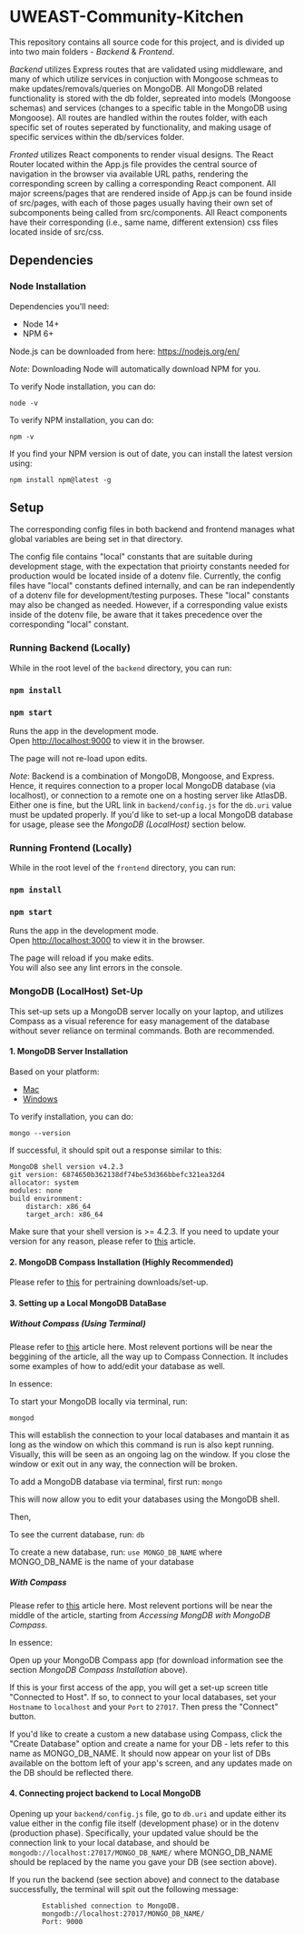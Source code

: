 # UWEAST-Community-Kitchen

This repository contains all source code for this project, and is divided up into two main folders - *Backend* & *Frontend*.

*Backend* utilizes Express routes that are validated using middleware, and many of which utilize services in conjuction with Mongoose schmeas to make updates/removals/queries on MongoDB. All MongoDB related functionality is stored with the db 
folder, sepreated into models (Mongoose schemas)  and services (changes to a specific table in the MongoDB using Mongoose).
All routes are handled within the routes folder, with each specific set of routes seperated by functionality, and making usage
of specific services within the db/services folder. 

*Fronted* utilizes React components to render visual designs. The React Router located within the App.js file provides
the central source of navigation in the browser via available URL paths, rendering the corresponding screen by calling
a corresponding React component. All major screens/pages that are rendered inside of App.js can be found inside of 
src/pages, with each of those pages usually having their own set of subcomponents being called from src/components. All 
React components have their corresponding (i.e., same name, different extension) css files located inside of src/css. 

## Dependencies 

### Node Installation

Dependencies you'll need: 
* Node 14+
* NPM 6+

Node.js can be downloaded from here: https://nodejs.org/en/

*Note*: Downloading Node will automatically download NPM for you.

To verify Node installation, you can do:

`node -v`

To verify NPM installation, you can do:

`npm -v`

If you find your NPM version is out of date, you can install the latest version using:

`npm install npm@latest -g`

## Setup 

The corresponding config files in both backend and frontend manages what global variables are being set in that 
directory.

The config file contains "local" constants that are suitable during development stage, with the expectation that 
prioirty constants needed for production would be located inside of a dotenv file. Currently, the config files
have "local" constants defined internally, and can be ran independently of a dotenv file for development/testing
purposes. These "local" constants may also be changed as needed. However, if a corresponding value exists inside
of the dotenv file, be aware that it takes precedence over the corresponding "local" constant. 

### Running Backend (Locally)

While in the root level of the `backend` directory, you can run:

### `npm install`
### `npm start`

Runs the app in the development mode.\
Open [http://localhost:9000](http://localhost:9000) to view it in the browser.

The page will not re-load upon edits. 

*Note*: Backend is a combination of MongoDB, Mongoose, and Express. Hence, it requires connection to a proper local MongoDB
      database (via localhost), or connection to a remote one on a hosting server like AtlasDB. Either one is fine, but
      the URL link in `backend/config.js` for the `db.uri` value must be updated properly. If you'd like to set-up
      a local MongoDB database for usage, please see the _MongoDB (LocalHost)_ section below. 

### Running Frontend (Locally)

While in the root level of the `frontend` directory, you can run:

### `npm install`
### `npm start`

Runs the app in the development mode.\
Open [http://localhost:3000](http://localhost:3000) to view it in the browser.

The page will reload if you make edits.\
You will also see any lint errors in the console.

### MongoDB (LocalHost) Set-Up

This set-up sets up a MongoDB server locally on your laptop, and utilizes Compass as a visual reference for easy 
management of the database without sever reliance on terminal commands. Both are recommended. 

#### 1. MongoDB Server Installation 

Based on your platform: 
* [Mac](https://zellwk.com/blog/install-mongodb/)
* [Windows](https://medium.com/@LondonAppBrewery/how-to-download-install-mongodb-on-windows-4ee4b3493514)

To verify installation, you can do:

`mongo --version`

If successful, it should spit out a response similar to this:

    MongoDB shell version v4.2.3
    git version: 6874650b362138df74be53d366bbefc321ea32d4
    allocator: system
    modules: none
    build environment:
        distarch: x86_64
        target_arch: x86_64

Make sure that your shell version is >= 4.2.3. If you need to update your version for any reason, please refer to 
[this](https://docs.mongodb.com/manual/tutorial/upgrade-revision/) article. 

#### 2. MongoDB Compass Installation (Highly Recommended)

Please refer to [this](https://docs.mongodb.com/compass/master/install) for pertraining downloads/set-up. 

#### 3. Setting up a Local MongoDB DataBase 

##### Without Compass (Using Terminal)

Please refer to [this](https://zellwk.com/blog/local-mongodb/) article here. Most relevent portions will be near the beggining
of the article, all the way up to Compass Connection. It includes some examples of how to add/edit your database as well. 

In essence:

To start your MongoDB locally via terminal, run:

`mongod`

This will establish the connection to your local databases and mantain it as long as the window on which this command is 
run is also kept running. Visually, this will be seen as an ongoing lag on the window.  If you close the window or exit out in any way, the connection will be broken. 

To add a MongoDB database via terminal, first run:
`mongo`

This will now allow you to edit your databases using the MongoDB shell.

Then, 

To see the current database, run:
`db`

To create a new database, run: 
`use MONGO_DB_NAME` 
where MONGO_DB_NAME is the name of your database

##### With Compass 

Please refer to [this](https://zellwk.com/blog/local-mongodb/) article here. Most relevent portions will be near the middle
of the article, starting from _Accessing MongDB with MongoDB Compass_.

In essence: 

Open up your MongoDB Compass app (for download information see the section _MongoDB Compass Installation_ above). 

If this is your first access of the app, you will get a set-up screen title "Connected to Host". If so, to connect to your 
local databases, set your `Hostname` to `localhost` and your `Port` to `27017`. Then press the "Connect" button.  

If you'd like to create a custom a new database using Compass, click the "Create Database" option and create a 
name for your DB - lets refer to this name as MONGO_DB_NAME. It should now appear on your list of DBs available on the bottom left of your app's screen, and any updates made on the DB should be reflected there.

#### 4. Connecting project backend to Local MongoDB 

Opening up your `backend/config.js` file, go to `db.uri` and update either its value either in the config file itself
(development phase) or in the dotenv (production phase). Specifically, your updated value should be the connection link
to your local database, and should be `mongodb://localhost:27017/MONGO_DB_NAME/` where MONGO_DB_NAME should be replaced
by the name you gave your DB (see section above). 

If you run the backend (see section above) and connect to the database successfully, the terminal will
spit out the following message:

            Established connection to MongoDB.
            mongodb://localhost:27017/MONGO_DB_NAME/
            Port: 9000